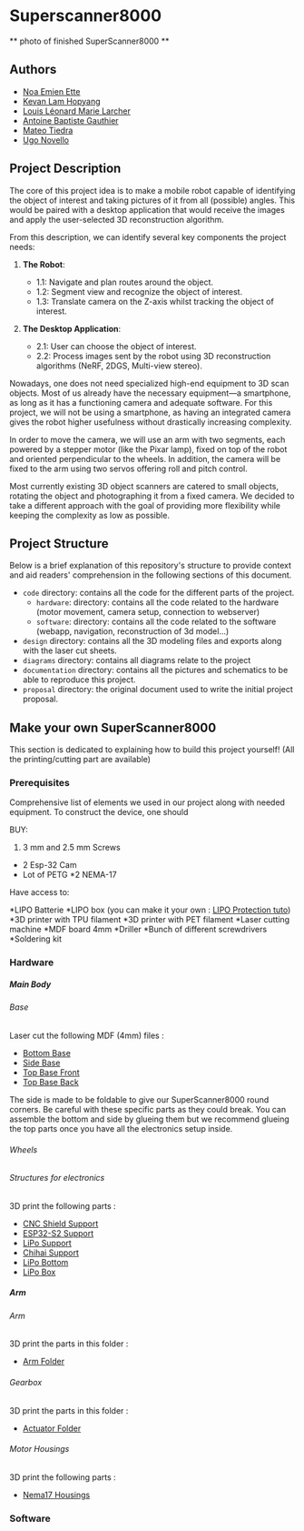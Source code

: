 # Superscanner8000

** photo of finished SuperScanner8000 **
## Authors
   - [Noa Emien Ette](https://github.com/Noaemien)
   - [Kevan Lam Hopyang](https://github.com/KevanLam)
   - [Louis Léonard Marie Larcher](https://github.com/loulou413)
   - [Antoine Baptiste Gauthier](https://github.com/gautierantoine195)
   - [Mateo Tiedra](https://github.com/mateotiedra)
   - [Ugo Novello](https://github.com/Laggrif)
      
## Project Description 

The core of this project idea is to make a mobile robot capable of identifying the object of interest and taking pictures of it from all (possible) angles. This would be paired with a desktop application that would receive the images and apply the user-selected 3D reconstruction algorithm.

From this description, we can identify several key components the project needs:

1. **The Robot**:
   - 1.1: Navigate and plan routes around the object.
   - 1.2: Segment view and recognize the object of interest.
   - 1.3: Translate camera on the Z-axis whilst tracking the object of interest.

2. **The Desktop Application**:
   - 2.1: User can choose the object of interest.
   - 2.2: Process images sent by the robot using 3D reconstruction algorithms (NeRF, 2DGS, Multi-view stereo).

Nowadays, one does not need specialized high-end equipment to 3D scan objects. Most of us already have the necessary equipment—a smartphone, as long as it has a functioning camera and adequate software. For this project, we will not be using a smartphone, as having an integrated camera gives the robot higher usefulness without drastically increasing complexity.

In order to move the camera, we will use an arm with two segments, each powered by a stepper motor (like the Pixar lamp), fixed on top of the robot and oriented perpendicular to the wheels. In addition, the camera will be fixed to the arm using two servos offering roll and pitch control.

Most currently existing 3D object scanners are catered to small objects, rotating the object and photographing it from a fixed camera. We decided to take a different approach with the goal of providing more flexibility while keeping the complexity as low as possible.

## Project Structure

Below is a brief explanation of this repository's structure to provide context and aid readers' comprehension in the following sections of this document.
- `code` directory: contains all the code for the different parts of the project.
    - `hardware`: directory: contains all the code related to the hardware (motor movement, camera setup, connection to webserver) 
    - `software`: directory: contains all the code related to the software (webapp, navigation, reconstruction of 3d model...)
- `design` directory: contains all the 3D modeling files and exports along with the laser cut sheets.
- `diagrams` directory: contains all diagrams relate to the project
- `documentation` directory: contains all the pictures and schematics to be able to reproduce this project.
- `proposal` directory: the original document used to write the initial project proposal.

## Make your own SuperScanner8000

This section is dedicated to explaining how to build this project yourself! (All the printing/cutting part are available)

### Prerequisites
Comprehensive list of elements we used in our project along with needed equipment. To construct the device, one should

BUY:

1. 3 mm and 2.5 mm Screws
* 2 Esp-32 Cam
* Lot of PETG
*2 NEMA-17

Have access to:

*LIPO Batterie
*LIPO box (you can make it your own : [LIPO Protection tuto](https://github.com/epfl-cs358/cs358-resources/tree/main/cad/lipo_protection))
*3D printer with TPU filament
*3D printer with PET filament
*Laser cutting machine
*MDF board 4mm
*Driller
*Bunch of different screwdrivers
*Soldering kit

### Hardware

##### Main Body

###### Base

Laser cut the following MDF (4mm) files :
   - [Bottom Base](design/dxf/bottom_base.dxf)
   - [Side Base](design/dxf/side_full.dxf)
   - [Top Base Front](design/dxf/top_base_front.dxf)
   - [Top Base Back](design/dxf/top_base_back.dxf)

The side is made to be foldable to give our SuperScanner8000 round corners. Be careful with these specific parts as they could break. 
You can assemble the bottom and side by glueing them but we recommend glueing the top parts once you have all the electronics setup inside.

###### Wheels

###### Structures for electronics

3D print the following parts :
   - [CNC Shield Support](design/prints/CNC_shield_support.stl)
   - [ESP32-S2 Support](design/prints/ESP32-S2_support.stl)
   - [LiPo Support](design/prints/LiPo_support.stl)
   - [Chihai Support](design/prints/chihai_supports.stl)
   - [LiPo Bottom](design/prints/lipo_box/Lipo_bottom.stl)
   - [LiPo Box](design/prints/lipo_box/Lipo_box.stl)

##### Arm

###### Arm

3D print the parts in this folder :
   - [Arm Folder](design/prints/long_arm)

###### Gearbox

3D print the parts in this folder :
   - [Actuator Folder](design/prints/actuators)

###### Motor Housings

3D print the following parts :
   - [Nema17 Housings](design/prints/housing_on_base.stl)


### Software


